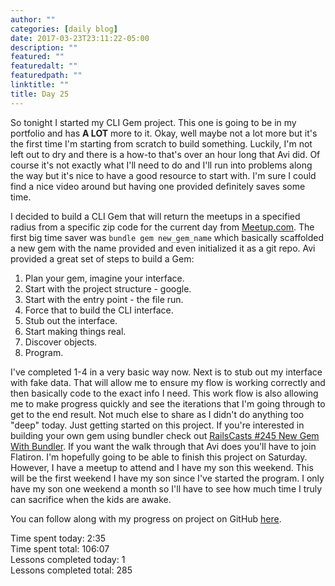 ```yaml
---
author: ""
categories: [daily blog]
date: 2017-03-23T23:11:22-05:00
description: ""
featured: ""
featuredalt: ""
featuredpath: ""
linktitle: ""
title: Day 25
---
```


So tonight I started my CLI Gem project. This one is going to be in my portfolio and has **A LOT** more to it. Okay, well maybe not a lot more but it's the first time I'm starting from scratch to build something. Luckily, I'm not left out to dry and there is a how-to that's over an hour long that Avi did. Of course it's not exactly what I'll need to do and I'll run into problems along the way but it's nice to have a good resource to start with. I'm sure I could find a nice video around but having one provided definitely saves some time.

I decided to build a CLI Gem that will return the meetups in a specified radius from a specific zip code for the current day from [Meetup.com][1]. The first big time saver was `bundle gem new_gem_name` which basically scaffolded a new gem with the name provided and even initialized it as a git repo. Avi provided a great set of steps to build a Gem:
1. Plan your gem, imagine your interface.
2. Start with the project structure - google.
3. Start with the entry point - the file run.
4. Force that to build the CLI interface.
5. Stub out the interface.
6. Start making things real.
7. Discover objects.
8. Program.

I've completed 1-4 in a very basic way now. Next is to stub out my interface with fake data. That will allow me to ensure my flow is working correctly and then basically code to the exact info I need. This work flow is also allowing me to make progress quickly and see the iterations that I'm going through to get to the end result. Not much else to share as I didn't do anything too "deep" today. Just getting started on this project. If you're interested in building your own gem using bundler check out [RailsCasts #245 New Gem With Bundler][2]. If you want the walk through that Avi does you'll have to join Flatiron. I'm hopefully going to be able to finish this project on Saturday. However, I have a meetup to attend and I have my son this weekend. This will be the first weekend I have my son since I've started the program. I only have my son one weekend a month so I'll have to see how much time I truly can sacrifice when the kids are awake.

You can follow along with my progress on project on GitHub [here][3].

Time spent today: 2:35  
Time spent total: 106:07  
Lessons completed today: 1  
Lessons completed total: 285

  [1]:https://www.meetup.com/
  [2]:http://railscasts.com/episodes/245-new-gem-with-bundler
  [3]:https://github.com/itzsaga/meetups-around
